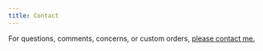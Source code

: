 ```yaml
---
title: Contact
---
```

For questions, comments, concerns, or custom orders, [please contact me.](mailto:wyatt.breese@gmail.com)
